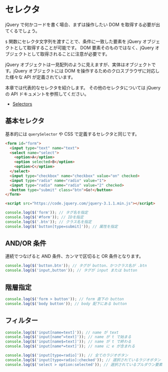 # セレクタ

jQuery で何かコードを書く場合、まずは操作したい DOM を取得する必要が出てくるでしょう。

`$` 関数にセレクタ文字列を渡すことで、条件に一致した要素を jQuery オブジェクトとして取得することが可能です。
DOM 要素そのものではなく、jQuery オブジェクトとして取得されることに注意が必要です。

jQuery オブジェクトは一見配列のように見えますが、実体はオブジェクトです。jQuery オブジェクトには DOM を操作するためのクロスブラウザに対応した様々な API が定義されています。

本章では代表的なセレクタを紹介します。
その他のセレクタについては jQuery の API ドキュメントを参照してください。

- [Selectors](http://api.jquery.com/category/selectors/)

## 基本セレクタ

基本的には `querySelector` や CSS で定義するセレクタと同じです。

```html
<form id="form">
  <input type="text" name="text">
  <select name="select">
    <option>A</option>
    <option selected>B</option>
    <option>C</option>
  </select>
  <input type="checkbox" name="checkbox" value="on" checked>
  <input type="radio" name="radio" value="1">
  <input type="radio" name="radio" value="2" checked>
  <button type="submit" class="btn">Go!</button>
</form>

<script src="https://code.jquery.com/jquery-3.1.1.min.js"></script>
```

```javascript
console.log($('form')); // タグ名を指定
console.log($('#form')); // IDを指定
console.log($('.btn')); // クラス名を指定
console.log($('button[type=submit]')); // 属性を指定
```

## AND/OR 条件

連続でつなげると AND 条件、カンマで区切ると OR 条件となります。

```javascript
console.log($('button.btn')); // タグが button、かつクラス名が .btn
console.log($('input,button')); // タグが input または button
```

## 階層指定

```javascript
console.log($('form > button')); // form 直下の button
console.log($('body button')); // body 配下にある button
```

## フィルター

```javascript
console.log($('input[name=text]')); // name が text
console.log($('input[name^=text]')); // name が t で始まる
console.log($('input[name$=text]')); // name が t で終わる
console.log($('input[name*=text]')); // name に e が含まれる

console.log($('input[type=radio]')); // 全てのラジオボタン
console.log($('input[type=radio]:checked')); // 選択されているラジオボタン
console.log($('select > option:selected')); // 選択されているプルダウン要素
```
